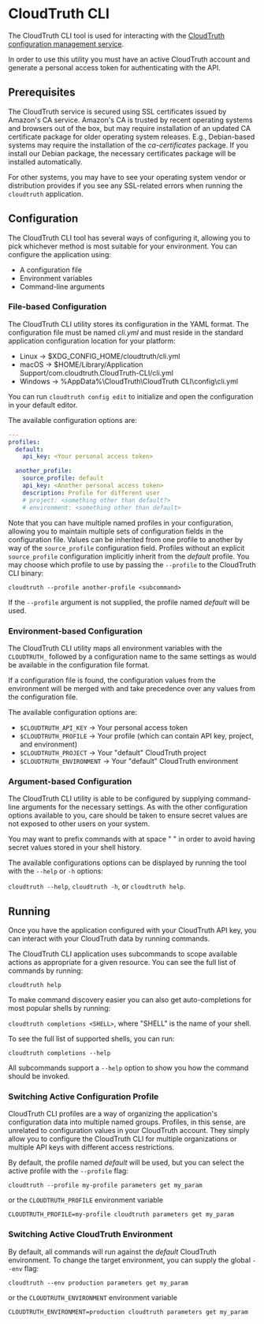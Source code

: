 CloudTruth CLI
==============

The CloudTruth CLI tool is used for interacting with the [CloudTruth configuration management service](https://cloudtruth.com).

In order to use this utility you must have an active CloudTruth account and generate a personal access token for authenticating with the API.

Prerequisites
-------------

The CloudTruth service is secured using SSL certificates issued by Amazon's CA service. Amazon's CA is trusted by recent operating systems and browsers out of the box, but may require installation of an updated CA certificate package for older operating system releases. E.g., Debian-based systems may require the installation of the _ca-certificates_ package. If you install our Debian package, the necessary certificates package will be installed automatically. 

For other systems, you may have to see your operating system vendor or distribution provides if you see any SSL-related errors when running the `cloudtruth` application.

Configuration
-------------

The CloudTruth CLI tool has several ways of configuring it, allowing you to pick whichever method is most suitable for your environment.
You can configure the application using:

* A configuration file
* Environment variables
* Command-line arguments


### File-based Configuration

The CloudTruth CLI utility stores its configuration in the YAML format. The configuration file must be named _cli.yml_ and must reside in the standard application configuration location for your platform:

* Linux -> $XDG_CONFIG_HOME/cloudtruth/cli.yml
* macOS -> $HOME/Library/Application Support/com.cloudtruth.CloudTruth-CLI/cli.yml
* Windows -> %AppData%\CloudTruth\CloudTruth CLI\config\cli.yml

You can run `cloudtruth config edit` to initialize and open the configuration in your default editor.

The available configuration options are:

```yaml
--- 
profiles:
  default:
    api_key: <Your personal access token>

  another_profile:
    source_profile: default
    api_key: <Another personal access token>
    description: Profile for different user
    # project: <something other than default?>
    # environment: <something other than default>
```

Note that you can have multiple named profiles in your configuration, allowing you to maintain multiple sets of configuration fields in the configuration file. Values can be inherited from one profile to another by way of the `source_profile` configuration field. Profiles without an explicit `source_profile` configuration implicitly inherit from the _default_ profile. You may choose which profile to use by passing the `--profile` to the CloudTruth CLI binary:

```
cloudtruth --profile another-profile <subcommand>
```

If the `--profile` argument is not supplied, the profile named _default_ will be used.

### Environment-based Configuration

The CloudTruth CLI utility maps all environment variables with the `CLOUDTRUTH_` followed by a configuration name to the same settings as would be available in the configuration file format.

If a configuration file is found, the configuration values from the environment will be merged with and take precedence over any values from the configuration file.

The available configuration options are:

* `$CLOUDTRUTH_API_KEY` -> Your personal access token
* `$CLOUDTRUTH_PROFILE` -> Your profile (which can contain API key, project, and environment)
* `$CLOUDTRUTH_PROJECT` -> Your "default" CloudTruth project
* `$CLOUDTRUTH_ENVIRONMENT` -> Your "default" CloudTruth environment


### Argument-based Configuration

The CloudTruth CLI utility is able to be configured by supplying command-line arguments for the necessary settings. As with the other configuration options available to you, care should be taken to ensure secret values are not exposed to other users on your system.

You may want to prefix commands with at space " " in order to avoid having secret values stored in your shell history.

The available configurations options can be displayed by running the tool with the `--help` or `-h` options:

`cloudtruth --help`, `cloudtruth -h`, or `cloudtruth help`.


Running
-------

Once you have the application configured with your CloudTruth API key, you can interact with your CloudTruth data by running commands.

The CloudTruth CLI application uses subcommands to scope available actions as appropriate for a given resource. You can see the full list of commands by running:

`cloudtruth help`

To make command discovery easier you can also get auto-completions for most popular shells by running:

`cloudtruth completions <SHELL>`, where "SHELL" is the name of your shell.

To see the full list of supported shells, you can run:

`cloudtruth completions --help`

All subcommands support a `--help` option to show you how the command should be invoked.

### Switching Active Configuration Profile

CloudTruth CLI profiles are a way of organizing the application's configuration data into multiple named groups. Profiles, in this sense, are unrelated to configuration values in your CloudTruth account. They simply allow you to configure the CloudTruth CLI for multiple organizations or multiple API keys with different access restrictions.

By default, the profile named _default_ will be used, but you can select the active profile with the `--profile` flag:

`cloudtruth --profile my-profile parameters get my_param`

or the `CLOUDTRUTH_PROFILE` environment variable

`CLOUDTRUTH_PROFILE=my-profile cloudtruth parameters get my_param`

### Switching Active CloudTruth Environment

By default, all commands will run against the _default_ CloudTruth environment.
To change the target environment, you can supply the global `--env` flag:

`cloudtruth --env production parameters get my_param`

or the `CLOUDTRUTH_ENVIRONMENT` environment variable

`CLOUDTRUTH_ENVIRONMENT=production cloudtruth parameters get my_param`
